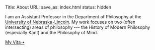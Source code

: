 Title: About
URL:
save_as: index.html
status: hidden

I am an Assistant Professor in the Department of Philosophy at
the [University of Nebraska-Lincoln](http://www.unl.edu/philosophy/). 
My work focuses on two (often intersecting) areas of philosophy --- the
History of Modern Philosophy (especially Kant) and the Philosophy of
Mind.


[My Vita➝](|filename|/pdfs/McLearCV.pdf)

